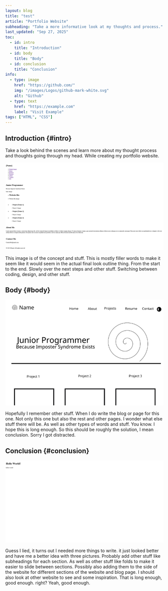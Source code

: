 ```yaml
---
layout: blog
title: "test"
article: "Portfolio Website"
subheading: "Take a more informative look at my thoughts and process."
last_updated: "Sep 27, 2025"
toc:
  - id: intro
    title: "Introduction"
  - id: body
    title: "Body"
  - id: conclusion
    title: "Conclusion"
info:
  - type: image
    href: "https://github.com/"
    img: "/images/Logos/github-mark-white.svg"
    alt: "Github"
  - type: text
    href: "https://example.com"
    label: "Visit Example"
tags: ["HTML", "CSS"]
---
```


## Introduction {#intro}

Take a look behind the scenes and learn more about my thought process and thoughts going through my head. While creating my portfolio website.

![Main Image](/images/Blogs/portfolio_website/PortfolioWebsite_main.png)

This image is of the concept and stuff. This is mostly filler words to make it seem like it would seem in the actual final look outline thing. From the start to the end. Slowly over the next steps and other stuff. Switching between coding, design, and other stuff.

## Body {#body}

![Body Image](/images/Blogs/portfolio_website/PortfolioWebsite_outline.png)

Hopefully I remember other stuff. When I do write the blog or page for this one. Not only this one but also the rest and other pages. I wonder what else stuff there will be. As well as other types of words and stuff. You know. I hope this is long enough. So this should be roughly the solution, I mean conclusion. Sorry I got distracted.

## Conclusion {#conclusion}

![Body Image](/images/Blogs/portfolio_website/PortfolioWebsite_helloworld.png)

Guess I lied, it turns out I needed more things to write. it just looked better and have me a better idea with three pictures. Probably add other stuff like subheadings for each section. As well as other stuff like folds to make it easier to slide between sections. Possibly also adding them to the side of the website for different sections of the website and blog page. I should also look at other website to see and some inspiration. That is long enough, good enough. right? Yeah, good enough.
